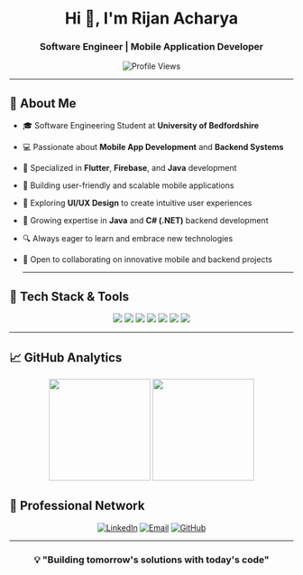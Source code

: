<h1 align="center">Hi 👋, I'm Rijan Acharya</h1>
<h3 align="center">Software Engineer | Mobile Application Developer</h3>

<p align="center">
  <img src="https://komarev.com/ghpvc/?username=RijanAcharya&label=Profile%20Views&color=0e75b6&style=flat" alt="Profile Views" />
</p>

---

## 🔹 **About Me**
* 🎓 Software Engineering Student at **University of Bedfordshire**
* 💻 Passionate about **Mobile App Development** and **Backend Systems**
* 🚀 Specialized in **Flutter**, **Firebase**, and **Java** development
* 📱 Building user-friendly and scalable mobile applications
* 🎨 Exploring **UI/UX Design** to create intuitive user experiences
* 🌱 Growing expertise in **Java** and **C# (.NET)** backend development
* 🔍 Always eager to learn and embrace new technologies
* 🤝 Open to collaborating on innovative mobile and backend projects

  ---

## 🔧 **Tech Stack & Tools**
  
<p align="center">
  <img src="https://img.shields.io/badge/Flutter-02569B?style=for-the-badge&logo=flutter&logoColor=white"/>
  <img src="https://img.shields.io/badge/Firebase-FFCA28?style=for-the-badge&logo=firebase&logoColor=black"/>
  <img src="https://img.shields.io/badge/Dart-0175C2?style=for-the-badge&logo=dart&logoColor=white"/>
  <img src="https://img.shields.io/badge/C%23-239120?style=for-the-badge&logo=c-sharp&logoColor=white"/>
  <img src="https://img.shields.io/badge/Java-007396?style=for-the-badge&logo=java&logoColor=white"/>
  <img src="https://img.shields.io/badge/GitHub-181717?style=for-the-badge&logo=github&logoColor=white"/>
  <img src="https://img.shields.io/badge/Figma-F24E1E?style=for-the-badge&logo=UI/UX&logoColor=white"/>
</p>

---

## 📈 GitHub Analytics

<div align="center">
  <img height="180em" src="https://github-readme-stats.vercel.app/api?username=RijanAcharya&show_icons=true&theme=github_dark&hide_border=true&count_private=true" />
  <img height="180em" src="https://github-readme-streak-stats.herokuapp.com/?user=RijanAcharya&theme=github-dark&hide_border=true" />
</div>

## 🤝 Professional Network

<div align="center">

[![LinkedIn](https://img.shields.io/badge/LinkedIn-Rijan_Acharya-0077B5?style=for-the-badge&logo=linkedin&logoColor=white)](https://www.linkedin.com/in/rijan-acharya/)
[![Email](https://img.shields.io/badge/Email-rijanacharya73@gmail.com-D14836?style=for-the-badge&logo=gmail&logoColor=white)](mailto:rijanacharya73@gmail.com)
[![GitHub](https://img.shields.io/badge/GitHub-Rijan77-181717?style=for-the-badge&logo=github&logoColor=white)](https://github.com/Rijan77)

</div>

---

<div align="center">

### 💡 "Building tomorrow's solutions with today's code"

</div>
